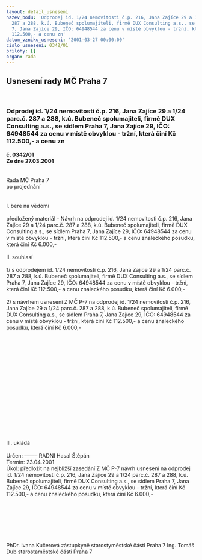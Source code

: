 ```yaml
---
layout: detail_usneseni
nazev_bodu: 'Odprodej id. 1/24 nemovitosti č.p. 216, Jana Zajíce 29 a 1/24 parc.č.
  287 a 288, k.ú. Bubeneč spolumajiteli, firmě DUX Consulting a.s., se sídlem Praha
  7, Jana Zajíce 29, IČO: 64948544 za cenu v místě obvyklou - tržní, která činí Kč
  112.500,- a cenu zn'
datum_vzniku_usneseni: '2001-03-27 00:00:00'
cislo_usneseni: 0342/01
prilohy: []
organ: rada
---
```

<div id="ucUsn_pList" class="usn">
	<span><h2>Usnesení rady MČ Praha 7 </h2>
<br></span><div class="standBody">
<span><h3>Odprodej id. 1/24 nemovitosti č.p. 216, Jana Zajíce 29 a 1/24 parc.č. 287 a 288, k.ú. Bubeneč spolumajiteli, firmě DUX Consulting a.s., se sídlem Praha 7, Jana Zajíce 29, IČO: 64948544 za cenu v místě obvyklou - tržní, která činí Kč 112.500,- a cenu zn</h3></span><div class="center">
		<strong>č. 0342/01</strong><br>
	</div>
<div class="center">
		<strong>Ze dne 27.03.2001</strong><br><br>
	</div>
<br>Rada MČ Praha 7<br>po projednání<br><br><br>I.	bere na vědomí<br><br> předložený materiál - Návrh na odprodej id. 1/24 nemovitosti č.p. 216, Jana Zajíce 29 a 1/24 parc.č. 287 a 288, k.ú. Bubeneč spolumajiteli, firmě DUX Consulting a.s., se sídlem Praha 7, Jana Zajíce 29, IČO: 64948544  za cenu v místě obvyklou - tržní, která činí Kč 112.500,- a cenu znaleckého posudku, která činí  Kč 6.000,-<br><br>II.	souhlasí <br><br>1/ s odprodejem id. 1/24 nemovitosti č.p. 216, Jana Zajíce 29 a 1/24 parc.č. 287 a 288, k.ú. Bubeneč spolumajiteli, firmě DUX Consulting a.s., se sídlem Praha 7, Jana Zajíce 29, IČO: 64948544  za cenu v místě obvyklou - tržní, která činí Kč 112.500,- a cenu znaleckého posudku, která činí  Kč 6.000,-<br><br>2/ s návrhem usnesení Z MČ P-7 na odprodej id. 1/24 nemovitosti č.p. 216, Jana Zajíce 29 a 1/24 parc.č. 287 a 288, k.ú. Bubeneč spolumajiteli, firmě DUX Consulting a.s., se sídlem Praha 7, Jana Zajíce 29, IČO: 64948544  za cenu v místě obvyklou - tržní, která činí Kč 112.500,- a cenu znaleckého posudku, která činí Kč 6.000,-<br><br><br><br><br><br><br><br><br><br><br><br><br><br><br><br><br><br>III.	ukládá <br><br> Určen:	–––––	RADNI Hasal Štěpán<br>Termín: 23.04.2001<br>Úkol:	předložit na nejbližší zasedání Z MČ P-7 návrh usnesení na odprodej id. 1/24 nemovitosti č.p. 216, Jana Zajíce 29 a 1/24 parc.č. 287 a 288, k.ú. Bubeneč spolumajiteli, firmě DUX Consulting a.s., se sídlem Praha 7, Jana Zajíce 29, IČO: 64948544  za cenu v místě obvyklou - tržní, která činí Kč 112.500,- a cenu znaleckého posudku, která činí  Kč 6.000,-<br> <br><br> <br><br><br><br> 	<br>PhDr. Ivana Kučerová zástupkyně starostyměstské části Praha 7	Ing. Tomáš Dub starostaměstské části Praha 7<br>	<br><br>
</div>
</div>